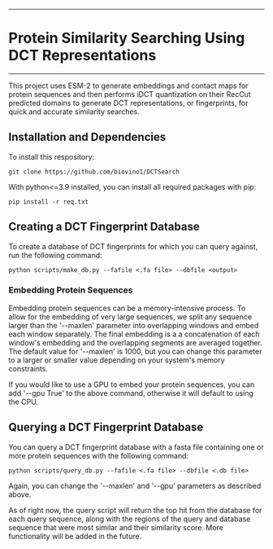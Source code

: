 **************************************************************************************************************
# Protein Similarity Searching Using DCT Representations
**************************************************************************************************************

This project uses ESM-2 to generate embeddings and contact maps for protein sequences and then performs iDCT quantization on their RecCut predicted domains to generate DCT representations, or fingerprints, for quick and accurate similarity searches.

## Installation and Dependencies
To install this respository:

```
git clone https://github.com/biovino1/DCTSearch
```

With python<=3.9 installed, you can install all required packages with pip:

```
pip install -r req.txt
```

## Creating a DCT Fingerprint Database
To create a database of DCT fingerprints for which you can query against, run the following command:

```
python scripts/make_db.py --fafile <.fa file> --dbfile <output>
```

### Embedding Protein Sequences
Embedding protein sequences can be a memory-intensive process. To allow for the embedding of very large sequences, we split any sequence larger than the '--maxlen' parameter into overlapping windows and embed each window separately. The final embedding is a a concatenation of each window's embedding and the overlapping segments are averaged together. The default value for '--maxlen' is 1000, but you can change this parameter to a larger or smaller value depending on your system's memory constraints.

If you would like to use a GPU to embed your protein sequences, you can add '--gpu True' to the above command, otherwise it will default to using the CPU.

## Querying a DCT Fingerprint Database
You can query a DCT fingerprint database with a fasta file containing one or more protein sequences with the following command:

```
python scripts/query_db.py --fafile <.fa file> --dbfile <.db file>
```

Again, you can change the '--maxlen' and '--gpu' parameters as described above.

As of right now, the query script will return the top hit from the database for each query sequence, along with the regions of the query and database sequence that were most similar and their similarity score. More functionality will be added in the future.